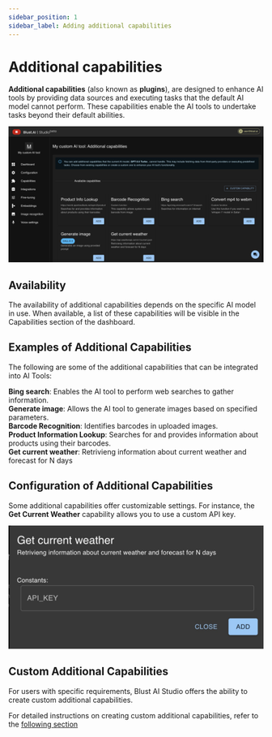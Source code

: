 ```yaml
---
sidebar_position: 1
sidebar_label: Adding additional capabilities 
---
```

# Additional capabilities

**Additional capabilities** (also known as **plugins**), are designed to enhance AI tools by providing data sources and executing tasks that the default AI model cannot perform. These capabilities enable the AI tools to undertake tasks beyond their default abilities.

![Screenshot 1](./../../assets/addl_capabilities.jpg)

## Availability

The availability of additional capabilities depends on the specific AI model in use. When available, a list of these capabilities will be visible in the Capabilities section of the dashboard.

## Examples of Additional Capabilities

The following are some of the additional capabilities that can be integrated into AI Tools:

**Bing search**: Enables the AI tool to perform web searches to gather information.  
**Generate image**: Allows the AI tool to generate images based on specified parameters.  
**Barcode Recognition**: Identifies barcodes in uploaded images.  
**Product Information Lookup**: Searches for and provides information about products using their barcodes.  
**Get current weather**: Retrivieng information about current weather and forecast for N days

## Configuration of Additional Capabilities

Some additional capabilities offer customizable settings. For instance, the **Get Current Weather** capability allows you to use a custom API key.

![Screenshot 2](./../../assets/addl_capabilities_constants.jpg)



## Custom Additional Capabilities
For users with specific requirements, Blust AI Studio offers the ability to create custom additional capabilities.

For detailed instructions on creating custom additional capabilities, refer to the [following section](/docs/creating-ai-tools/capabilities/custom_capabilities/)

